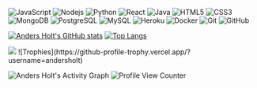 ![JavaScript](https://img.shields.io/badge/-JavaScript-black?style=flat-square&logo=javascript)
![Nodejs](https://img.shields.io/badge/-Nodejs-black?style=flat-square&logo=Node.js)
![Python](https://img.shields.io/badge/-Python-black?style=flat-square&logo=Python)
![React](https://img.shields.io/badge/-React-black?style=flat-square&logo=react)
![Java](https://img.shields.io/badge/-java-E34A86?style=flat-square&logo=java)
![HTML5](https://img.shields.io/badge/-HTML5-E34F26?style=flat-square&logo=html5&logoColor=white)
![CSS3](https://img.shields.io/badge/-CSS3-1572B6?style=flat-square&logo=css3)
![MongoDB](https://img.shields.io/badge/-MongoDB-black?style=flat-square&logo=mongodb)
![PostgreSQL](https://img.shields.io/badge/-PostgreSQL-336791?style=flat-square&logo=postgresql)
![MySQL](https://img.shields.io/badge/-MySQL-black?style=flat-square&logo=mysql)
![Heroku](https://img.shields.io/badge/-Heroku-430098?style=flat-square&logo=heroku)
![Docker](https://img.shields.io/badge/-Docker-black?style=flat-square&logo=docker)
![Git](https://img.shields.io/badge/-Git-black?style=flat-square&logo=git)
![GitHub](https://img.shields.io/badge/-GitHub-181717?style=flat-square&logo=github)

[![Anders Holt's GitHub stats](https://github-readme-stats-one-gilt.vercel.app/api?username=andersholt)](https://github.com/andersholt/)
[![Top Langs](https://github-readme-stats-one-gilt.vercel.app/api/top-langs/?username=andersholt)](https://github.com/andersholt/) 

<img src="https://github-readme-streak-stats.herokuapp.com/?user=andersholt"/>
![Trophies](https://github-profile-trophy.vercel.app/?username=andersholt)

![Anders Holt's Activity Graph](https://activity-graph.herokuapp.com/graph?username=andersholt&custom_title=Anders%20Holt's%20Contribution)
![Profile View Counter](https://komarev.com/ghpvc/?username=andersholt)
